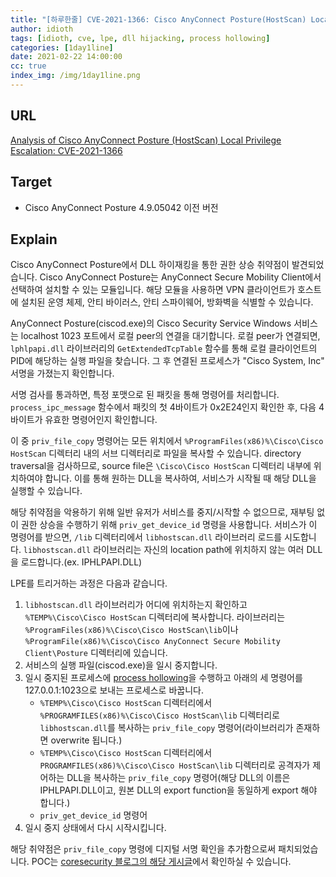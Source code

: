 ```yaml
---
title: "[하루한줄] CVE-2021-1366: Cisco AnyConnect Posture(HostScan) Local Privilege Escalation"
author: idioth
tags: [idioth, cve, lpe, dll hijacking, process hollowing]
categories: [1day1line]
date: 2021-02-22 14:00:00
cc: true
index_img: /img/1day1line.png
---
```


## URL 

[Analysis of Cisco AnyConnect Posture (HostScan) Local Privilege Escalation: CVE-2021-1366](https://www.coresecurity.com/core-labs/articles/analysis-cisco-anyconnect-posture-hostscan-local-privilege-escalation-cve-2021)



## Target

- Cisco AnyConnect Posture 4.9.05042 이전 버전

## Explain

Cisco AnyConnect Posture에서 DLL 하이재킹을 통한 권한 상승 취약점이 발견되었습니다. Cisco AnyConnect Posture는 AnyConnect Secure Mobility Client에서 선택하여 설치할 수 있는 모듈입니다. 해당 모듈을 사용하면 VPN 클라이언트가 호스트에 설치된 운영 체제, 안티 바이러스, 안티 스파이웨어, 방화벽을 식별할 수 있습니다.

AnyConnect Posture(ciscod.exe)의 Cisco Security Service Windows 서비스는 localhost 1023 포트에서 로컬 peer의 연결을 대기합니다. 로컬 peer가 연결되면, `lphlpapi.dll` 라이브러리의 `GetExtendedTcpTable` 함수를 통해 로컬 클라이언트의 PID에 해당하는 실행 파일을 찾습니다. 그 후 연결된 프로세스가 "Cisco System, Inc" 서명을 가졌는지 확인합니다.

서명 검사를 통과하면, 특정 포맷으로 된 패킷을 통해 명령어를 처리합니다. `process_ipc_message` 함수에서 패킷의 첫 4바이트가 0x2E24인지 확인한 후, 다음 4바이트가 유효한 명령어인지 확인합니다.

이 중 `priv_file_copy` 명령어는 모든 위치에서 `%ProgramFiles(x86)%\Cisco\Cisco HostScan` 디렉터리 내의 서브 디렉터리로 파일을 복사할 수 있습니다. directory traversal을 검사하므로, source file은 `\Cisco\Cisco HostScan` 디렉터리 내부에 위치하여야 합니다. 이를 통해 원하는 DLL을 복사하여, 서비스가 시작될 때 해당 DLL을 실행할 수 있습니다.

해당 취약점을 악용하기 위해 일반 유저가 서비스를 중지/시작할 수 없으므로, 재부팅 없이 권한 상승을 수행하기 위해 `priv_get_device_id` 명령을 사용합니다. 서비스가 이 명령어를 받으면, `/lib` 디렉터리에서 `libhostscan.dll` 라이브러리 로드를 시도합니다. `libhostscan.dll` 라이브러리는 자신의 location path에 위치하지 않는 여러 DLL을 로드합니다.(ex. IPHLPAPI.DLL)

LPE를 트리거하는 과정은 다음과 같습니다.

 1. `libhostscan.dll` 라이브러리가 어디에 위치하는지 확인하고 `%TEMP%\Cisco\Cisco HostScan` 디렉터리에 복사합니다. 라이브러리는 `%ProgramFiles(x86)%\Cisco\Cisco HostScan\lib`이나 `%ProgramFile(x86)%\Cisco\Cisco AnyConnect Secure Mobility Client\Posture` 디렉터리에 있습니다.
 2.  서비스의 실행 파일(ciscod.exe)을 일시 중지합니다.
 3. 일시 중지된 프로세스에 [process hollowing](https://attack.mitre.org/techniques/T1055/012/)을 수행하고 아래의 세 명령어를 127.0.0.1:1023으로 보내는 프로세스로 바꿉니다.
     - `%TEMP%\Cisco\Cisco HostScan` 디렉터리에서 `%PROGRAMFILES(x86)%\Cisco\Cisco HostScan\lib` 디렉터리로 `libhostscan.dll`를 복사하는 `priv_file_copy` 명령어(라이브러리가 존재하면 overwrite 됩니다.)
     - `%TEMP%\Cisco\Cisco HostScan` 디렉터리에서 `PROGRAMFILES(x86)%\Cisco\Cisco HostScan\lib` 디렉터리로 공격자가 제어하는 DLL을 복사하는 `priv_file_copy` 명령어(해당 DLL의 이름은 IPHLPAPI.DLL이고, 원본 DLL의 export function을 동일하게 export 해야 합니다.)
     - `priv_get_device_id` 명령어
 4. 일시 중지 상태에서 다시 시작시킵니다.

해당 취약점은 `priv_file_copy` 명령에 디지털 서명 확인을 추가함으로써 패치되었습니다. POC는 [coresecurity 블로그의 해당 게시글](https://www.coresecurity.com/core-labs/articles/analysis-cisco-anyconnect-posture-hostscan-local-privilege-escalation-cve-2021)에서 확인하실 수 있습니다.

